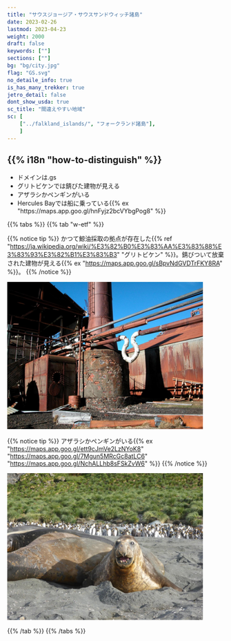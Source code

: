 ```yaml
---
title: "サウスジョージア・サウスサンドウィッチ諸島"
date: 2023-02-26
lastmod: 2023-04-23
weight: 2000
draft: false
keywords: [""]
sections: [""]
bg: "bg/city.jpg"
flag: "GS.svg"
no_detaile_info: true
is_has_many_trekker: true
jetro_detail: false
dont_show_usda: true
sc_title: "間違えやすい地域"
sc: [
    ["../falkland_islands/", "フォークランド諸島"],
    ]
---
```


<div class="main-desciption country-description">
    <h2 class="section-title">{{% i18n "how-to-distinguish" %}}</h2>
    <ul class="rule-list">
        <li>ドメインは.gs</li>
        <li>グリトビケンでは錆びた建物が見える</li>
        <li>アザラシかペンギンがいる</li>
        <li>Hercules Bayでは船に乗っている{{% ex "https://maps.app.goo.gl/hnFyjz2bcVYbgPog8" %}}</li>
    </ul>
</div>

{{% tabs %}}
{{% tab "w-etf" %}}

{{% notice tip %}}
かつて鯨油採取の拠点が存在した{{% ref "https://ja.wikipedia.org/wiki/%E3%82%B0%E3%83%AA%E3%83%88%E3%83%93%E3%82%B1%E3%83%B3" "グリトビケン" %}}。錆びついて放棄された建物が見える{{% ex "https://maps.app.goo.gl/sBpvNdGVDTrFKY8RA" %}}。
{{% /notice %}}

<div class="googlemap-if">
<img src="./industrial_heritage_south_georgia.jpg" width="90%">
</div>


{{% notice tip %}}
アザラシかペンギンがいる{{% ex "https://maps.app.goo.gl/ett9cJmVe2LzNYoK8" "https://maps.app.goo.gl/7Mgun5MRcGc8atLC6" "https://maps.app.goo.gl/NchALLhb8sFSkZvW6" %}}
{{% /notice %}}

<div class="googlemap-if">
<img src="./seeelefant_south_georgia_antarctica.jpg" width="90%">
</div>

{{% /tab %}}
{{% /tabs %}}
